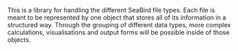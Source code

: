 This is a library for handling the different SeaBird file types. Each file is
meant to be represented by one object that stores all of its information in a
structured way. Through the grouping of different data types, more complex
calculations, visualisations and output forms will be possible inside of those
objects.
